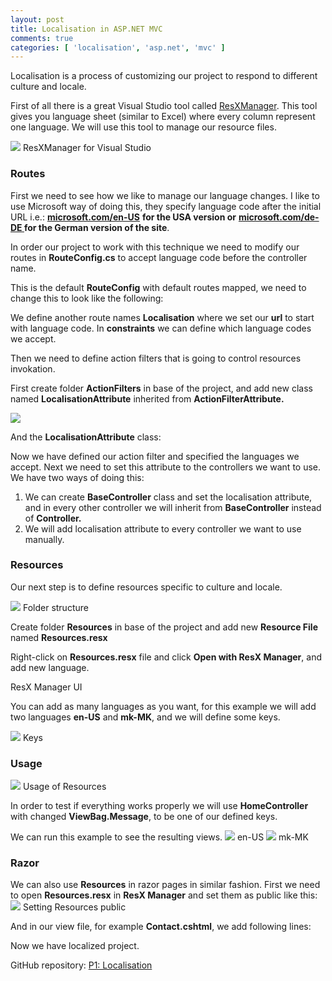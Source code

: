 ```yaml
---
layout: post
title: Localisation in ASP.NET MVC
comments: true
categories: [ 'localisation', 'asp.net', 'mvc' ]
---
```


Localisation is a process of customizing our project to respond to different
culture and locale.

First of all there is a great Visual Studio tool called
[ResXManager](https://marketplace.visualstudio.com/items?itemName=TomEnglert.ResXManager).
This tool gives you language sheet (similar to Excel) where every column
represent one language. We will use this tool to manage our resource files.

![](https://cdn-images-1.medium.com/max/800/1*4gh3YNpbHaMBrmHwaA55nA.png)
<span class="figcaption_hack">ResXManager for Visual Studio</span>

### Routes

First we need to see how we like to manage our language changes. I like to use
Microsoft way of doing this, they specify language code after the initial URL
i.e.: **[microsoft.com/en-US](http://microsoft.com/en-US)** **for the USA version
or** **[microsoft.com/de-DE ](http://microsoft.com/de-DE)for the German version of
the site**.

In order our project to work with this technique we need to modify our routes in
**RouteConfig.cs** to accept language code before the controller name.

<script src="https://gist.github.com/neemesis/1e9372d34e4390b638de33b41708f550.js"></script>

This is the default **RouteConfig** with default routes mapped, we need to change
this to look like the following:

<script src="https://gist.github.com/neemesis/d62b177f3b9176f67b8c038691cedde0.js"></script>

We define another route names **Localisation** where we set our **url** to start
with language code. In **constraints** we can define which language codes we
accept.

Then we need to define action filters that is going to control resources
invokation.

First create folder **ActionFilters** in base of the project, and add new class
named **LocalisationAttribute** inherited from **ActionFilterAttribute.**

![](https://cdn-images-1.medium.com/max/800/1*lTECrGedjyOtwemgN2dzhA.png)

And the **LocalisationAttribute** class:

<script src="https://gist.github.com/neemesis/c12c3cfa99c5d896e9b3511f9931d9ba.js"></script>

Now we have defined our action filter and specified the languages we accept.
Next we need to set this attribute to the controllers we want to use. We have
two ways of doing this:

1.  We can create **BaseController** class and set the localisation attribute, and in
every other controller we will inherit from **BaseController** instead of
**Controller.**
1.  We will add localisation attribute to every controller we want to use manually.

### Resources

Our next step is to define resources specific to culture and locale.

![](https://cdn-images-1.medium.com/max/600/1*IqgaTb80UJUggAK5e6-hAg.png)
<span class="figcaption_hack">Folder structure</span>

Create folder **Resources** in base of the project and add new **Resource File**
named **Resources.resx**

Right-click on **Resources.resx** file and click **Open with ResX Manager**, and add
new language.

<span class="figcaption_hack">ResX Manager UI</span>

You can add as many languages as you want, for this example we will add two
languages **en-US** and **mk-MK**, and we will define some keys.

![](https://cdn-images-1.medium.com/max/800/1*2p9fp0nnXyu9CjjXuTT1QA.png)
<span class="figcaption_hack">Keys</span>

### Usage
![](https://cdn-images-1.medium.com/max/600/1*3H84yLP3WSZfhSsbkkpffA.png)
<span class="figcaption_hack">Usage of Resources</span>

In order to test if everything works properly we will use **HomeController** with
changed **ViewBag.Message**, to be one of our defined keys.

We can run this example to see the resulting views.
![](https://cdn-images-1.medium.com/max/800/1*K4iTJOxyl5fY-WOnIdZCKw.png)
<span class="figcaption_hack">en-US</span>
![](https://cdn-images-1.medium.com/max/800/1*6j1o9Ihb9j5yzpGtZCtRTg.png)
<span class="figcaption_hack">mk-MK</span>

### Razor

We can also use **Resources** in razor pages in similar fashion. First we need to
open **Resources.resx** in **ResX Manager** and set them as public like this:
![](https://cdn-images-1.medium.com/max/800/1*F3W2WbtIhNEj4zT-zzNKGg.png)
<span class="figcaption_hack">Setting Resources public</span>

And in our view file, for example **Contact.cshtml**, we add following lines:

<script src="https://gist.github.com/neemesis/0cf62dd121dfdaafde6cfe95eeac342a.js"></script>

Now we have localized project.

GitHub repository: [P1:
Localisation](https://github.com/neemesis/MediumPosts/tree/master/P1_Localisation)
